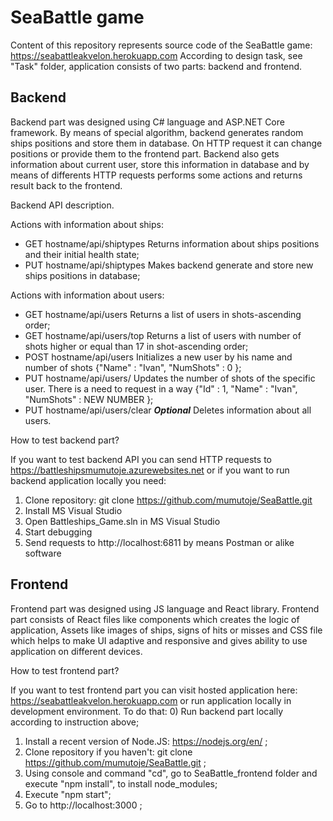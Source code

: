 # SeaBattle game
Content of this repository represents source code of the SeaBattle game: https://seabattleakvelon.herokuapp.com
According to design task, see "Task" folder, application consists of two parts: backend and frontend.

## Backend

Backend part was designed using C# language and ASP.NET Core framework. By means of special algorithm, backend generates random ships positions and store them in database. On HTTP request it can change positions or provide them to the frontend part. Backend also gets information about current user, store this information in database and by means of differents HTTP requests performs some actions and returns result back to the frontend.

Backend API description.

Actions with information about ships:
* GET hostname/api/shiptypes Returns information about ships positions and their initial health state;
* PUT hostname/api/shiptypes Makes backend generate and store new ships positions in database;

Actions with information about users:
* GET hostname/api/users Returns a list of users in shots-ascending order;
* GET hostname/api/users/top Returns a list of users with number of shots higher or equal than 17 in shot-ascending order;
* POST hostname/api/users Initializes a new user by his name and number of shots {"Name" : "Ivan", "NumShots" : 0 };
* PUT hostname/api/users/ Updates the number of shots of the specific user. There is a need to request in a way {"Id" : 1, "Name" : "Ivan", "NumShots" : NEW NUMBER };
* PUT hostname/api/users/clear ***Optional*** Deletes information about all users.

How to test backend part?

If you want to test backend API you can send HTTP requests to https://battleshipsmumutoje.azurewebsites.net or if you want to run backend application locally you need:
1) Clone repository: git clone https://github.com/mumutoje/SeaBattle.git
2) Install MS Visual Studio
3) Open Battleships_Game.sln in MS Visual Studio
4) Start debugging
5) Send requests to http://localhost:6811 by means Postman or alike software

## Frontend

Frontend part was designed using JS language and React library. Frontend part consists of React files like components which creates the logic of application, Assets like images of ships, signs of hits or misses and CSS file which helps to make UI adaptive and responsive and gives ability to use application on different devices.

How to test frontend part?

If you want to test frontend part you can visit hosted application here: https://seabattleakvelon.herokuapp.com or run application locally in development environment. To do that:
0) Run backend part locally according to instruction above;
1) Install a recent version of Node.JS: https://nodejs.org/en/ ;
2) Clone repository if you haven't: git clone https://github.com/mumutoje/SeaBattle.git ;
3) Using console and command "cd", go to SeaBattle_frontend folder and execute "npm install", to install node_modules;
4) Execute "npm start";
5) Go to http://localhost:3000 ;
